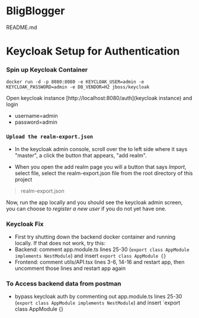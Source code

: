 # BligBlogger

README.md 
# Keycloak Setup for Authentication

### Spin up Keycloak Container
```
docker run -d -p 8080:8080 -e KEYCLOAK_USER=admin -e KEYCLOAK_PASSWORD=admin -e DB_VENDOR=H2 jboss/keycloak
```

Open keycloak instance [http://localhost:8080/auth](keycloak instance) and login 
- username=admin
- password=admin


### `Upload the realm-export.json`
- In the keycloak admin console, scroll over the to left side where it says "master", a click the button that appears, "add realm".

- When you open the add realm page  you will a button that says *Import*, select file, select the realm-export.json file from the root directory of this project 
> realm-export.json

Now, run the app locally and you should see the keycloak admin screen, you can choose to *register a new user* if you do not yet have one.

### Keycloak Fix
- First try shutting down the backend docker container and running locally. If that does not work, try this:
- Backend: comment app.module.ts lines 25-30 (`export class AppModule implements NestModule`) and insert `export class AppModule {}`
- Frontend: comment utils/API.tsx lines 3-6, 14-16 and restart app, then uncomment those lines and restart app again

### To Access backend data from postman
- bypass keycloak auth by commenting out app.module.ts lines 25-30 (`export class AppModule implements NestModule`) and insert `export class AppModule {}
